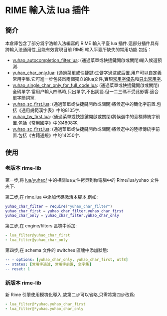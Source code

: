# RIME 輸入法 lua 插件

## 簡介

本倉庫包含了部分爲宇浩輸入法編寫的 RIME 輸入平臺 lua 插件.這部分插件具有跨輸入法通用性,且能有效實現目前 RIME 輸入平臺所缺失的常用功能.包括：

- [yuhao_autocompletion_filter.lua](./lua/yuhao/yuhao_autocompletion_filter.lua): (通過菜單或快捷鍵開啟或關閉)輸入候選預測.
- [yuhao_char_only.lua](./lua/yuhao/yuhao_char_only.lua): (通過菜單或快捷鍵)生僻字過濾或后置.用户可以自定義常用字集.它可進一步包裝爲兩個獨立的lua文件,實現[常用字優先](./lua/yuhao/yuhao_char_first.lua)和[只出常用字](./lua/yuhao/yuhao_char_only.lua).
- [yuhao_single_char_only_for_full_code.lua](./lua/yuhao/yuhao_single_char_only_for_full_code.lua): (通過菜單或快捷鍵開啟或關閉)全碼單字.當用户輸入四碼時,只出單字,不出詞語.但一二三碼不受此影響.適合單字簡詞黨.
- [yuhao_sc_first.lua](./lua/yuhao/yuhao_sc_first.lua): (通過菜單或快捷鍵開啟或關閉)將候選中的簡化字前置.包括《通用規範漢字表》中的8105字.
- [yuhao_tw_first.lua](./lua/yuhao/yuhao_tw_first.lua): (通過菜單或快捷鍵開啟或關閉)將候選中的臺標傳統字前置.包括《常用國字》中的4808字.
- [yuhao_sc_first.lua](./lua/yuhao/yuhao_sc_first.lua): (通過菜單或快捷鍵開啟或關閉)將候選中的陸標傳統字前置.包括《古籍通規》中的14250字.

## 使用

### 老版本 rime-lib

第一步,将 [lua/yuhao/](./lua/yuhao/) 中的相關lua文件拷貝到你電腦中的 Rime/lua/yuhao 文件夾下.

第二步,在 rime.lua 中添加代碼激活本腳本,例如:

```lua
yuhao_char_filter = require("yuhao_char_filter")
yuhao_char_first = yuhao_char_filter.yuhao_char_first
yuhao_char_only = yuhao_char_filter.yuhao_char_only
```

第三步,在 engine/filters 區塊中添加:

```yaml
- lua_filter@yuhao_char_first
- lua_filter@yuhao_char_only
```

第四步,在 schema 文件的 switches 區塊中添加狀態:

```yaml
-- - options: [yuhao_char_only, yuhao_char_first, utf8]
-- states: [常用字過濾, 常用字前置, 全字集]
-- reset: 1
```

### 新版本 rime-lib

新 Rime 引擎使用模塊化導入,故第二步可以省略,只需將第四步改爲:

```yaml
- lua_filter@*yuhao.yuhao_char_first
- lua_filter@*yuhao.yuhao_char_only
```